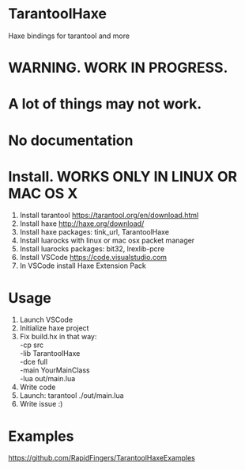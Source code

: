 # TarantoolHaxe
Haxe bindings for tarantool and more

# WARNING. WORK IN PROGRESS. 
# A lot of things may not work.
# No documentation

# Install. WORKS ONLY IN LINUX OR MAC OS X
1. Install tarantool https://tarantool.org/en/download.html
2. Install haxe http://haxe.org/download/
3. Install haxe packages: tink_url, TarantoolHaxe
4. Install luarocks with linux or mac osx packet manager
5. Install luarocks packages: bit32, lrexlib-pcre
6. Install VSCode https://code.visualstudio.com
7. In VSCode install Haxe Extension Pack

# Usage

1. Launch VSCode
2. Initialize haxe project
3. Fix build.hx in that way:  
-cp src  
-lib TarantoolHaxe  
-dce full  
-main YourMainClass  
-lua out/main.lua  
4. Write code
5. Launch: tarantool ./out/main.lua
6. Write issue :)

# Examples

https://github.com/RapidFingers/TarantoolHaxeExamples
